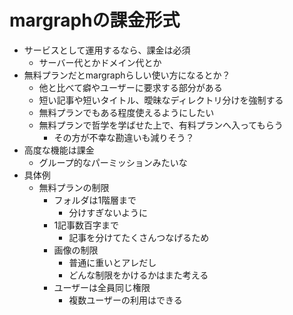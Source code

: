 # margraphの課金形式

- サービスとして運用するなら、課金は必須
  - サーバー代とかドメイン代とか
- 無料プランだとmargraphらしい使い方になるとか？
  - 他と比べて癖やユーザーに要求する部分がある
  - 短い記事や短いタイトル、曖昧なディレクトリ分けを強制する
  - 無料プランでもある程度使えるようにしたい
  - 無料プランで哲学を学ばせた上で、有料プランへ入ってもらう
    - その方が不幸な勘違いも減りそう？
- 高度な機能は課金
  - グループ的なパーミッションみたいな
- 具体例
  - 無料プランの制限
    - フォルダは1階層まで
      - 分けすぎないように
    - 1記事数百字まで
      - 記事を分けてたくさんつなげるため
    - 画像の制限
      - 普通に重いとアレだし
      - どんな制限をかけるかはまた考える
    - ユーザーは全員同じ権限
      - 複数ユーザーの利用はできる
